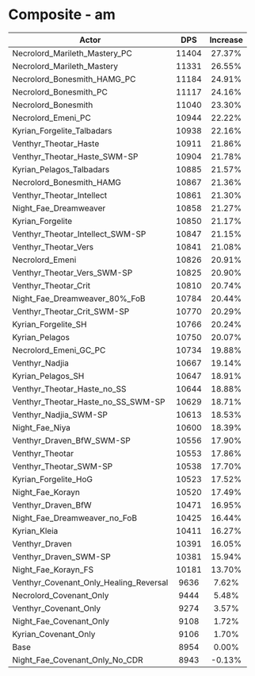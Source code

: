 # Composite - am
| Actor | DPS | Increase |
|---|:---:|:---:|
|Necrolord_Marileth_Mastery_PC|11404|27.37%|
|Necrolord_Marileth_Mastery|11331|26.55%|
|Necrolord_Bonesmith_HAMG_PC|11184|24.91%|
|Necrolord_Bonesmith_PC|11117|24.16%|
|Necrolord_Bonesmith|11040|23.30%|
|Necrolord_Emeni_PC|10944|22.22%|
|Kyrian_Forgelite_Talbadars|10938|22.16%|
|Venthyr_Theotar_Haste|10911|21.86%|
|Venthyr_Theotar_Haste_SWM-SP|10904|21.78%|
|Kyrian_Pelagos_Talbadars|10885|21.57%|
|Necrolord_Bonesmith_HAMG|10867|21.36%|
|Venthyr_Theotar_Intellect|10861|21.30%|
|Night_Fae_Dreamweaver|10858|21.27%|
|Kyrian_Forgelite|10850|21.17%|
|Venthyr_Theotar_Intellect_SWM-SP|10847|21.15%|
|Venthyr_Theotar_Vers|10841|21.08%|
|Necrolord_Emeni|10826|20.91%|
|Venthyr_Theotar_Vers_SWM-SP|10825|20.90%|
|Venthyr_Theotar_Crit|10810|20.74%|
|Night_Fae_Dreamweaver_80%_FoB|10784|20.44%|
|Venthyr_Theotar_Crit_SWM-SP|10770|20.29%|
|Kyrian_Forgelite_SH|10766|20.24%|
|Kyrian_Pelagos|10750|20.07%|
|Necrolord_Emeni_GC_PC|10734|19.88%|
|Venthyr_Nadjia|10667|19.14%|
|Kyrian_Pelagos_SH|10647|18.91%|
|Venthyr_Theotar_Haste_no_SS|10644|18.88%|
|Venthyr_Theotar_Haste_no_SS_SWM-SP|10629|18.71%|
|Venthyr_Nadjia_SWM-SP|10613|18.53%|
|Night_Fae_Niya|10600|18.39%|
|Venthyr_Draven_BfW_SWM-SP|10556|17.90%|
|Venthyr_Theotar|10553|17.86%|
|Venthyr_Theotar_SWM-SP|10538|17.70%|
|Kyrian_Forgelite_HoG|10523|17.52%|
|Night_Fae_Korayn|10520|17.49%|
|Venthyr_Draven_BfW|10471|16.95%|
|Night_Fae_Dreamweaver_no_FoB|10425|16.44%|
|Kyrian_Kleia|10411|16.27%|
|Venthyr_Draven|10391|16.05%|
|Venthyr_Draven_SWM-SP|10381|15.94%|
|Night_Fae_Korayn_FS|10181|13.70%|
|Venthyr_Covenant_Only_Healing_Reversal|9636|7.62%|
|Necrolord_Covenant_Only|9444|5.48%|
|Venthyr_Covenant_Only|9274|3.57%|
|Night_Fae_Covenant_Only|9108|1.72%|
|Kyrian_Covenant_Only|9106|1.70%|
|Base|8954|0.00%|
|Night_Fae_Covenant_Only_No_CDR|8943|-0.13%|
